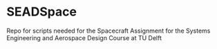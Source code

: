 # SEADSpace
Repo for scripts needed for the Spacecraft Assignment for the  Systems Engineering and Aerospace Design Course at TU Delft
